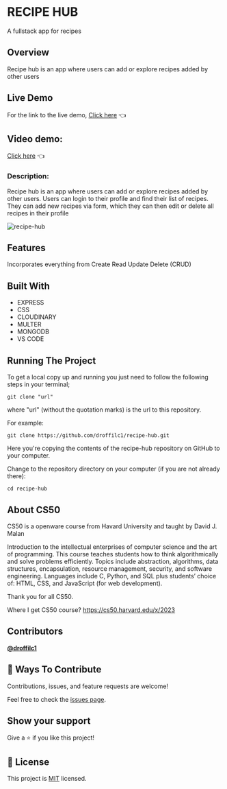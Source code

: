 # RECIPE HUB

A fullstack app for recipes

## Overview
Recipe hub is an app where users can add or explore recipes added by other users

## Live Demo
For the link to the live demo, [Click here](https://recipe-hub-pi.vercel.app/) :point_left:

## Video demo:
[Click here](https://www.youtube.com/watch?v=cI7jjmrHm4A) 👈

### Description:
Recipe hub is an app where users can add or explore recipes added by other users. Users can login to their profile and find their list of recipes. They can add new recipes via form, which they can then edit or delete all recipes in their profile

![recipe-hub](https://github.com/droffilc1/recipe-hub/assets/97587370/4cebcecf-5735-4019-a840-a4b31b50b2b0)

## Features
Incorporates everything from Create Read Update Delete (CRUD)

## Built With
* EXPRESS
* CSS
* CLOUDINARY
* MULTER
* MONGODB
* VS CODE

## Running The Project
To get a local copy up and running you just need to follow the following steps in your terminal;
```
git clone "url"
```

where "url" (without the quotation marks) is the url to this repository.

For example:

```
git clone https://github.com/droffilc1/recipe-hub.git
```

Here you're copying the contents of the recipe-hub repository on GitHub to your computer.

Change to the repository directory on your computer (if you are not already there):

```
cd recipe-hub
```

## About CS50

CS50 is a openware course from Havard University and taught by David J. Malan

Introduction to the intellectual enterprises of computer science and the art of programming. This course teaches students how to think algorithmically and solve problems efficiently. Topics include abstraction, algorithms, data structures, encapsulation, resource management, security, and software engineering. Languages include C, Python, and SQL plus students’ choice of: HTML, CSS, and JavaScript (for web development).

Thank you for all CS50.

Where I get CS50 course? https://cs50.harvard.edu/x/2023

## Contributors

**[@droffilc1][1]**

## 🤝 Ways To Contribute

Contributions, issues, and feature requests are welcome!

Feel free to check the [issues page](../../issues/).

## Show your support

Give a ⭐️ if you like this project!

## 📝 License

This project is [MIT](./MIT.md) licensed.

[1]:https://github.com/droffilc1
